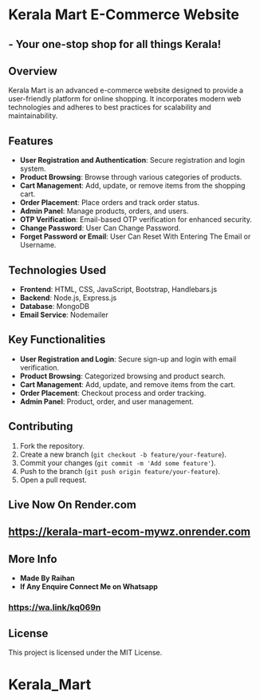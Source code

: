 ﻿# Kerala Mart E-Commerce Website  
## - Your one-stop shop for all things Kerala!

## Overview
Kerala Mart is an advanced e-commerce website designed to provide a user-friendly platform for online shopping. It incorporates modern web technologies and adheres to best practices for scalability and maintainability.

## Features
- **User Registration and Authentication**: Secure registration and login system.
- **Product Browsing**: Browse through various categories of products.
- **Cart Management**: Add, update, or remove items from the shopping cart.
- **Order Placement**: Place orders and track order status.
- **Admin Panel**: Manage products, orders, and users.
- **OTP Verification**: Email-based OTP verification for enhanced security.
- **Change Password**: User Can Change Password.
- **Forget Password or Email**: User Can Reset With Entering The Email or Username.

## Technologies Used
- **Frontend**: HTML, CSS, JavaScript, Bootstrap, Handlebars.js
- **Backend**: Node.js, Express.js
- **Database**: MongoDB
- **Email Service**: Nodemailer


## Key Functionalities
- **User Registration and Login**: Secure sign-up and login with email verification.
- **Product Browsing**: Categorized browsing and product search.
- **Cart Management**: Add, update, and remove items from the cart.
- **Order Placement**: Checkout process and order tracking.
- **Admin Panel**: Product, order, and user management.

## Contributing
1. Fork the repository.
2. Create a new branch (`git checkout -b feature/your-feature`).
3. Commit your changes (`git commit -m 'Add some feature'`).
4. Push to the branch (`git push origin feature/your-feature`).
5. Open a pull request.

## Live Now On Render.com

## https://kerala-mart-ecom-mywz.onrender.com

## More Info
- **Made By Raihan**
- **If Any Enquire Connect Me on Whatsapp**
### https://wa.link/kq069n



## License

This project is licensed under the MIT License.



# Kerala_Mart
